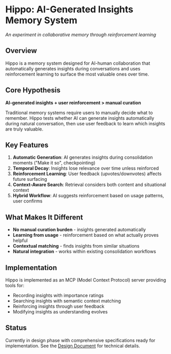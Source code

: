 # Hippo: AI-Generated Insights Memory System

*An experiment in collaborative memory through reinforcement learning*

## Overview

Hippo is a memory system designed for AI-human collaboration that automatically generates insights during conversations and uses reinforcement learning to surface the most valuable ones over time.

## Core Hypothesis

**AI-generated insights + user reinforcement > manual curation**

Traditional memory systems require users to manually decide what to remember. Hippo tests whether AI can generate insights automatically during natural conversation, then use user feedback to learn which insights are truly valuable.

## Key Features

1. **Automatic Generation**: AI generates insights during consolidation moments ("Make it so", checkpointing)
2. **Temporal Decay**: Insights lose relevance over time unless reinforced
3. **Reinforcement Learning**: User feedback (upvotes/downvotes) affects future surfacing
4. **Context-Aware Search**: Retrieval considers both content and situational context
5. **Hybrid Workflow**: AI suggests reinforcement based on usage patterns, user confirms

## What Makes It Different

- **No manual curation burden** - insights generated automatically
- **Learning from usage** - reinforcement based on what actually proves helpful
- **Contextual matching** - finds insights from similar situations
- **Natural integration** - works within existing consolidation workflows

## Implementation

Hippo is implemented as an MCP (Model Context Protocol) server providing tools for:
- Recording insights with importance ratings
- Searching insights with semantic context matching  
- Reinforcing insights through user feedback
- Modifying insights as understanding evolves

## Status

Currently in design phase with comprehensive specifications ready for implementation. See the [Design Document](./design-doc.md) for technical details.
